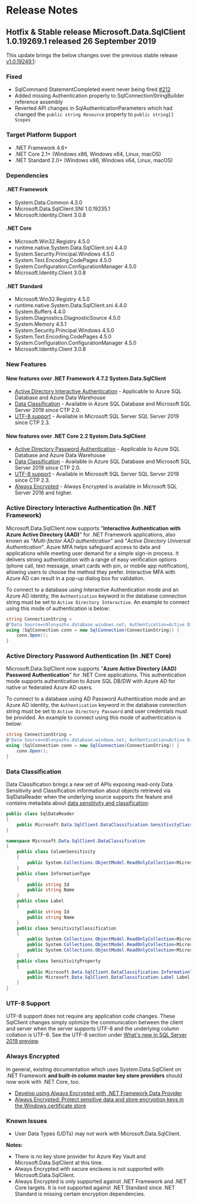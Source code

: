 # Release Notes

## Hotfix & Stable release Microsoft.Data.SqlClient 1.0.19269.1 released 26 September 2019

This update brings the below changes over the previous stable release [v1.0.19249.1](1.0.19249.1.md):

### Fixed

- SqlCommand StatementCompleted event never being fired [#212](https://github.com/dotnet/SqlClient/issues/212)
- Added missing Authentication property to SqlConnectionStringBuilder reference assembly
- Reverted API changes in SqlAuthenticationParameters which had changed the `public string Resource` property to `public string[] Scopes`

### Target Platform Support

- .NET Framework 4.6+
- .NET Core 2.1+ (Windows x86, Windows x64, Linux, macOS)
- .NET Standard 2.0+ (Windows x86, Windows x64, Linux, macOS)

### Dependencies

#### .NET Framework

- System.Data.Common 4.3.0
- Microsoft.Data.SqlClient.SNI 1.0.19235.1
- Microsoft.Identity.Client 3.0.8

#### .NET Core

- Microsoft.Win32.Registry 4.5.0
- runtime.native.System.Data.SqlClient.sni 4.4.0
- System.Security.Principal.Windows 4.5.0
- System.Text.Encoding.CodePages 4.5.0
- System.Configuration.ConfigurationManager 4.5.0
- Microsoft.Identity.Client 3.0.8

#### .NET Standard

- Microsoft.Win32.Registry 4.5.0
- runtime.native.System.Data.SqlClient.sni 4.4.0
- System.Buffers 4.4.0
- System.Diagnostics.DiagnosticSource 4.5.0
- System.Memory 4.5.1
- System.Security.Principal.Windows 4.5.0
- System.Text.Encoding.CodePages 4.5.0
- System.Configuration.ConfigurationManager 4.5.0
- Microsoft.Identity.Client 3.0.8

### New Features

#### New features over .NET Framework 4.7.2 System.Data.SqlClient

- [Active Directory Interactive Authentication](#active-directory-interactive-authentication-(In-.net-framework)) - Applicable to Azure SQL Database and Azure Data Warehouse
- [Data Classification](#data-classification) - Available in Azure SQL Database and Microsoft SQL Server 2019 since CTP 2.0.
- [UTF-8 support](#utf-8-support) - Available in Microsoft SQL Server SQL Server 2019 since CTP 2.3.

#### New features over .NET Core 2.2 System.Data.SqlClient

- [Active Directory Password Authentication](#active-directory-password-authentication-(in-.net-core)) - Applicable to Azure SQL Database and Azure Data Warehouse
- [Data Classification](#data-classification) - Available in Azure SQL Database and Microsoft SQL Server 2019 since CTP 2.0.
- [UTF-8 support](#utf-8-support) - Available in Microsoft SQL Server SQL Server 2019 since CTP 2.3.
- [Always Encrypted](#always-encrypted) - Always Encrypted is available in Microsoft SQL Server 2016 and higher.

### Active Directory Interactive Authentication (In .NET Framework)

Microsoft.Data.SqlClient now supports "**Interactive Authentication with Azure Active Directory (AAD)**" for .NET Framework applications, also known as "*Multi-factor AAD authentication*" and "*Active Directory Universal Authentication*". Azure MFA helps safeguard access to data and applications while meeting user demand for a simple sign-in process. It delivers strong authentication with a range of easy verification options (phone call, text message, smart cards with pin, or mobile app notification), allowing users to choose the method they prefer. Interactive MFA with Azure AD can result in a pop-up dialog box for validation.

To connect to a database using Interactive Authentication mode and an Azure AD identity, the `Authentication` keyword in the database connection string must be set to `Active Directory Interactive`. An example to connect using this mode of authentication is below:

```C#
string ConnectionString =
@"Data Source=n9lxnyuzhv.database.windows.net; Authentication=Active Directory Interactive; Initial Catalog=testdb;";
using (SqlConnection conn = new SqlConnection(ConnectionString)) {
    conn.Open();
}
```

### Active Directory Password Authentication (In .NET Core)
Microsoft.Data.SqlClient now supports "**Azure Active Directory (AAD) Password Authentication**" for .NET Core applications. This authentication mode supports authentication to Azure SQL DB/DW with Azure AD for native or federated Azure AD users.

To connect to a database using AD Password Authentication mode and an Azure AD identity, the `Authentication` keyword in the database connection string must be set to `Active Directory Password` and user credentials must be provided. An example to connect using this mode of authentication is below:

```C#
string ConnectionString =
@"Data Source=n9lxnyuzhv.database.windows.net; Authentication=Active Directory Password; Initial Catalog=testdb;UID=user@domain.com;PWD=***";
using (SqlConnection conn = new SqlConnection(ConnectionString)) {
    conn.Open();
}
```

### Data Classification

Data Classification brings a new set of APIs exposing read-only Data Sensitivity and Classification information about objects retrieved via SqlDataReader when the underlying source supports the feature and contains metadata about [data sensitivity and classification](https://docs.microsoft.com/sql/relational-databases/security/sql-data-discovery-and-classification?view=sql-server-2017):

```C#
public class SqlDataReader
{
    public Microsoft.Data.SqlClient.DataClassification.SensitivityClassification SensitivityClassification
}

namespace Microsoft.Data.SqlClient.DataClassification
{
    public class ColumnSensitivity
    {
        public System.Collections.ObjectModel.ReadOnlyCollection<Microsoft.Data.SqlClient.DataClassification.SensitivityProperty> SensitivityProperties
    }
    public class InformationType
    {
        public string Id
        public string Name
    }
    public class Label
    {
        public string Id
        public string Name
    }
    public class SensitivityClassification
    {
        public System.Collections.ObjectModel.ReadOnlyCollection<Microsoft.Data.SqlClient.DataClassification.ColumnSensitivity> ColumnSensitivities
        public System.Collections.ObjectModel.ReadOnlyCollection<Microsoft.Data.SqlClient.DataClassification.InformationType> InformationTypes
        public System.Collections.ObjectModel.ReadOnlyCollection<Microsoft.Data.SqlClient.DataClassification.Label> Labels
    }
    public class SensitivityProperty
    {
        public Microsoft.Data.SqlClient.DataClassification.InformationType InformationType
        public Microsoft.Data.SqlClient.DataClassification.Label Label
    }
}
```

### UTF-8 Support

UTF-8 support does not require any application code changes. These SqlClient changes simply optimize the communication between the client and server when the server supports UTF-8 and the underlying column collation is UTF-8. See the UTF-8 section under [What's new in SQL Server 2019 preview](https://docs.microsoft.com/sql/sql-server/what-s-new-in-sql-server-ver15?view=sqlallproducts-allversions#utf-8-support-ctp-23).

### Always Encrypted

In general, existing documentation which uses System.Data.SqlClient on .NET Framework **and built-in column master key store providers** should now work with .NET Core, too.

- [Develop using Always Encrypted with .NET Framework Data Provider](https://docs.microsoft.com/sql/relational-databases/security/encryption/develop-using-always-encrypted-with-net-framework-data-provider?view=sql-server-2017)
- [Always Encrypted: Protect sensitive data and store encryption keys in the Windows certificate store](https://docs.microsoft.com/azure/sql-database/sql-database-always-encrypted)

### Known Issues

- User Data Types (UDTs) may not work with Microsoft.Data.SqlClient.

**Notes:**

- There is no key store provider for Azure Key Vault and Microsoft.Data.SqlClient at this time.
- Always Encrypted with secure enclaves is not supported with Microsoft.Data.SqlClient.
- Always Encrypted is only supported against .NET Framework and .NET Core targets. It is not supported against .NET Standard since .NET Standard is missing certain encryption dependencies.
